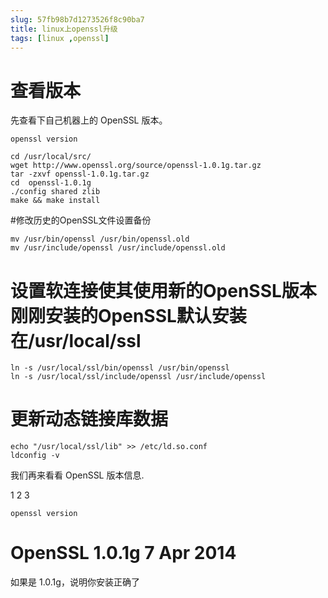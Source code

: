 ```yaml
---
slug: 57fb98b7d1273526f8c90ba7
title: linux上openssl升级
tags: [linux ,openssl]
---
```


# 查看版本
先查看下自己机器上的 OpenSSL 版本。
```
openssl version
```
```
cd /usr/local/src/
wget http://www.openssl.org/source/openssl-1.0.1g.tar.gz
tar -zxvf openssl-1.0.1g.tar.gz
cd  openssl-1.0.1g
./config shared zlib
make && make install
```

#修改历史的OpenSSL文件设置备份
```
mv /usr/bin/openssl /usr/bin/openssl.old
mv /usr/include/openssl /usr/include/openssl.old
```
 
# 设置软连接使其使用新的OpenSSL版本 刚刚安装的OpenSSL默认安装在/usr/local/ssl
```
ln -s /usr/local/ssl/bin/openssl /usr/bin/openssl
ln -s /usr/local/ssl/include/openssl /usr/include/openssl
```
 
# 更新动态链接库数据
```
echo "/usr/local/ssl/lib" >> /etc/ld.so.conf
ldconfig -v
```

我们再来看看 OpenSSL 版本信息.

1
2
3
   
```
openssl version
```
 
# OpenSSL 1.0.1g 7 Apr 2014

如果是 1.0.1g，说明你安装正确了
